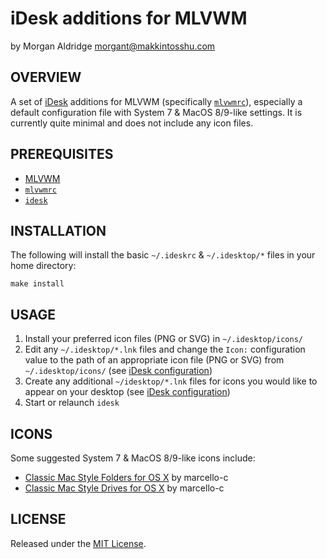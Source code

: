 # iDesk additions for MLVWM
by Morgan Aldridge <morgant@makkintosshu.com>

## OVERVIEW

A set of [iDesk](http://idesk.sourceforge.net/) additions for MLVWM (specifically [`mlvwmrc`](https://github.com/morgant/mlvwmrc)), especially a default configuration file with System 7 & MacOS 8/9-like settings. It is currently quite minimal and does not include any icon files.

## PREREQUISITES

* [MLVWM](https://github.com/morgant/mlvwm)
* [`mlvwmrc`](https://github.com/morgant/mlvwmrc)
* [`idesk`](http://idesk.sourceforge.net/)

## INSTALLATION

The following will install the basic `~/.ideskrc` & `~/.idesktop/*` files in your home directory:

    make install

## USAGE

1. Install your preferred icon files (PNG or SVG) in `~/.idesktop/icons/`
2. Edit any `~/.idesktop/*.lnk` files and change the `Icon:` configuration value to the path of an appropriate icon file (PNG or SVG) from `~/.idesktop/icons/` (see [iDesk configuration](http://idesk.sourceforge.net/html/usage.html))
3. Create any additional `~/idesktop/*.lnk` files for icons you would like to appear on your desktop (see [iDesk configuration](http://idesk.sourceforge.net/html/usage.html))
4. Start or relaunch `idesk`

## ICONS

Some suggested System 7 & MacOS 8/9-like icons include:

* [Classic Mac Style Folders for OS X](https://www.deviantart.com/marcello-c/art/Classic-Mac-Style-Folders-for-OS-X-624900831) by marcello-c
* [Classic Mac Style Drives for OS X](https://www.deviantart.com/marcello-c/art/Classic-Mac-Style-Drives-for-OS-X-625109975) by marcello-c

## LICENSE

Released under the [MIT License](LICENSE).

